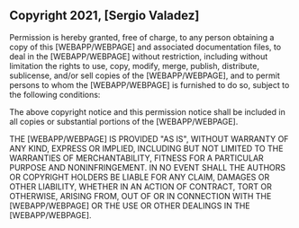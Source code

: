 ## Copyright 2021, [Sergio Valadez]

Permission is hereby granted, free of charge, to any person obtaining a copy of this [WEBAPP/WEBPAGE] and associated
documentation files, to deal in the [WEBAPP/WEBPAGE] without restriction, including without limitation the rights to
use, copy, modify, merge, publish, distribute, sublicense, and/or sell copies of the [WEBAPP/WEBPAGE], and to permit
persons to whom the [WEBAPP/WEBPAGE] is furnished to do so, subject to the following conditions:

The above copyright notice and this permission notice shall be included in all copies or substantial portions of
the [WEBAPP/WEBPAGE].

THE [WEBAPP/WEBPAGE] IS PROVIDED "AS IS", WITHOUT WARRANTY OF ANY KIND, EXPRESS OR IMPLIED, INCLUDING BUT NOT LIMITED TO
THE WARRANTIES OF MERCHANTABILITY, FITNESS FOR A PARTICULAR PURPOSE AND NONINFRINGEMENT. IN NO EVENT SHALL THE AUTHORS
OR COPYRIGHT HOLDERS BE LIABLE FOR ANY CLAIM, DAMAGES OR OTHER LIABILITY, WHETHER IN AN ACTION OF CONTRACT, TORT OR
OTHERWISE, ARISING FROM, OUT OF OR IN CONNECTION WITH THE [WEBAPP/WEBPAGE] OR THE USE OR OTHER DEALINGS IN
THE [WEBAPP/WEBPAGE].
